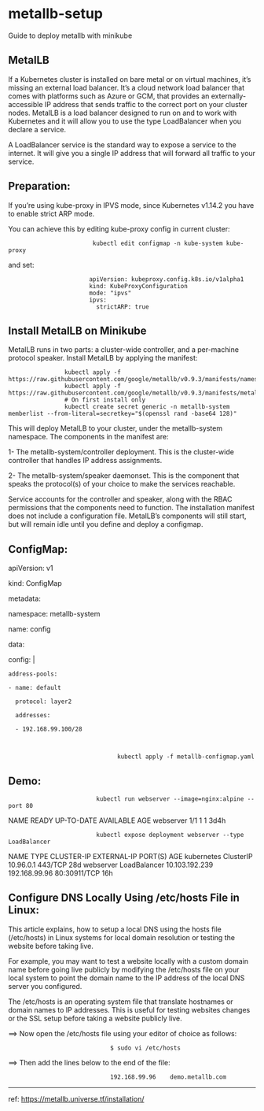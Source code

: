 # metallb-setup
Guide to deploy metallb with minikube 

MetalLB
-------
If a Kubernetes cluster is installed on bare metal or on virtual machines, it’s missing an external load balancer. It’s a cloud network load balancer that comes with platforms such as Azure or GCM, that provides an externally-accessible IP address that sends traffic to the correct port on your cluster nodes. MetalLB is a load balancer designed to run on and to work with Kubernetes and it will allow you to use the type LoadBalancer when you declare a service.

A LoadBalancer service is the standard way to expose a service to the internet. It will give you a single IP address that will forward all traffic to your service.


Preparation:
-----------

If you’re using kube-proxy in IPVS mode, since Kubernetes v1.14.2 you have to enable strict ARP mode.

You can achieve this by editing kube-proxy config in current cluster:

                 
                            kubectl edit configmap -n kube-system kube-proxy

and set:

                           apiVersion: kubeproxy.config.k8s.io/v1alpha1
                           kind: KubeProxyConfiguration
                           mode: "ipvs"
                           ipvs:
                             strictARP: true



Install MetalLB on Minikube
---------------------------
MetalLB runs in two parts: a cluster-wide controller, and a per-machine protocol speaker. Install MetalLB by applying the manifest:


                    kubectl apply -f https://raw.githubusercontent.com/google/metallb/v0.9.3/manifests/namespace.yaml
                    kubectl apply -f https://raw.githubusercontent.com/google/metallb/v0.9.3/manifests/metallb.yaml
                    # On first install only
                    kubectl create secret generic -n metallb-system memberlist --from-literal=secretkey="$(openssl rand -base64 128)"

This will deploy MetalLB to your cluster, under the metallb-system namespace. The components in the manifest are:

1- The metallb-system/controller deployment. This is the cluster-wide controller that handles IP address assignments.

2- The metallb-system/speaker daemonset. This is the component that speaks the protocol(s) of your choice to make the services reachable.

Service accounts for the controller and speaker, along with the RBAC permissions that the components need to function.
The installation manifest does not include a configuration file. MetalLB’s components will still start, but will remain idle until you define and deploy a configmap.

ConfigMap:
----------

apiVersion: v1

kind: ConfigMap

metadata:
  
  namespace: metallb-system
  
  name: config

data:
  
  config: |
    
    address-pools:
    
    - name: default
      
      protocol: layer2
      
      addresses:
      
      - 192.168.99.100/28



                                   kubectl apply -f metallb-configmap.yaml



Demo:
----

                             kubectl run webserver --image=nginx:alpine --port 80 



NAME        READY   UP-TO-DATE   AVAILABLE   AGE
webserver   1/1     1            1           3d4h


                             kubectl expose deployment webserver --type LoadBalancer


NAME         TYPE           CLUSTER-IP       EXTERNAL-IP     PORT(S)        AGE
kubernetes   ClusterIP      10.96.0.1        <none>          443/TCP        28d
webserver    LoadBalancer   10.103.192.239   192.168.99.96   80:30911/TCP   16h


Configure DNS Locally Using /etc/hosts File in Linux:
----------------------------------------------------

This article explains, how to setup a local DNS using the hosts file (/etc/hosts) in Linux systems for local domain resolution or testing the website before taking live.

For example, you may want to test a website locally with a custom domain name before going live publicly by modifying the /etc/hosts file on your local system to point the domain name to the IP address of the local DNS server you configured.

The /etc/hosts is an operating system file that translate hostnames or domain names to IP addresses. This is useful for testing websites changes or the SSL setup before taking a website publicly live.

==> Now open the /etc/hosts file using your editor of choice as follows:

                                 $ sudo vi /etc/hosts


==> Then add the lines below to the end of the file:

                                 192.168.99.96    demo.metallb.com



---------------------------------------------------------------------------------------------------------------------------

ref: https://metallb.universe.tf/installation/

